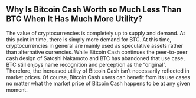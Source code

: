 ## Why Is Bitcoin Cash Worth so Much Less Than BTC When It Has Much More Utility?

The value of cryptocurrencies is completely up to supply and demand. At this point in time, there is simply more demand for BTC. At this time, cryptocurrencies in general are mainly used as speculative assets rather than alternative currencies. While Bitcoin Cash continues the peer-to-peer cash design of Satoshi Nakamoto and BTC has abandoned that use case, BTC still enjoys name recognition and perception as the “original”. Therefore, the increased utility of Bitcoin Cash isn’t necessarily reflected in market prices. Of course, Bitcoin Cash users can benefit from its use cases no matter what the market price of Bitcoin Cash happens to be at any given moment.
